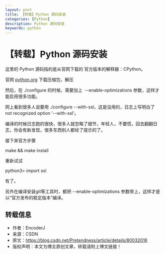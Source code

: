 ```yaml
---
layout: post
title: 【转载】Python 源码安装
categories: [Python]
description: Python 源码安装
keywords: python
---
```


# 【转载】Python 源码安装

这里的 Python 源码指的是从官网下载的 官方版本的解释器：CPython。

官网 [python.org](python.org) 下载压缩包，解压

然后，在 ./configure 的时候，需要加上  --enable-optimizations 参数，这样才能启用很多功能。

网上看到很多人说要用 ./configure --with-ssl，这是没用的，日志上写明白了 not recognized option '--with-ssl'。

编译的时候日志跑的很快，很多人就忽略了细节，年轻人，不要慌，回去翻翻日志，你会有新发现，很多东西别人都给了提示的了。

接下来官方步骤

make && make install

重新试试 

python3> import ssl

有了。



另外在编译安装git等工具时，都把 --enable-optimizations 参数带上，这样才是以“官方发布的稳定版本”编译。

## 转载信息

- 作者：EncoderJ 
- 来源：CSDN 
- 原文：https://blog.csdn.net/Pretendness/article/details/80032016 
- 版权声明：本文为博主原创文章，转载请附上博文链接！